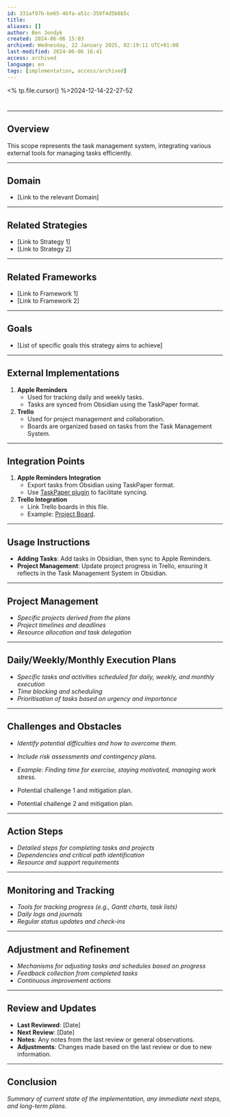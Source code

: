 ```yaml
---
id: 331af97b-be65-4bfa-a51c-359f4d5b8b5c
title:
aliases: []
author: Ben Jendyk
created: 2024-06-06 15:03
archived: Wednesday, 22 January 2025, 02:19:11 UTC+01:00
last-modified: 2024-06-06 16:41
access: archived
language: en
tags: [implementation, access/archived]
---
```


<% tp.file.cursor() %>2024-12-14-22-27-52

#

--- 

## Overview

This scope represents the task management system, integrating various external tools for managing tasks efficiently.

--- 

## Domain

- [Link to the relevant Domain]

--- 

## Related Strategies

- [Link to Strategy 1]
- [Link to Strategy 2]

--- 

## Related Frameworks

- [Link to Framework 1]
- [Link to Framework 2]

--- 

## Goals

- [List of specific goals this strategy aims to achieve]

---

## External Implementations

1. **Apple Reminders**
   - Used for tracking daily and weekly tasks.
   - Tasks are synced from Obsidian using the TaskPaper format.
2. **Trello**
   - Used for project management and collaboration.
   - Boards are organized based on tasks from the Task Management System.

--- 

## Integration Points

1. **Apple Reminders Integration**
   - Export tasks from Obsidian using TaskPaper format.
   - Use [TaskPaper plugin](https://obsidian.md/plugins) to facilitate syncing.
2. **Trello Integration**
   - Link Trello boards in this file.
   - Example: [Project Board](https://trello.com/b/projectboard).

--- 

## Usage Instructions

- **Adding Tasks**: Add tasks in Obsidian, then sync to Apple Reminders.
- **Project Management**: Update project progress in Trello, ensuring it reflects in the Task Management System in Obsidian.

--- 

## Project Management

- *Specific projects derived from the plans*
- *Project timelines and deadlines*
- *Resource allocation and task delegation*

--- 

## Daily/Weekly/Monthly Execution Plans

- *Specific tasks and activities scheduled for daily, weekly, and monthly execution*
- *Time blocking and scheduling*
- *Prioritisation of tasks based on urgency and importance*

--- 

## Challenges and Obstacles

- *Identify potential difficulties and how to overcome them.*
- *Include risk assessments and contingency plans.*
- *Example: Finding time for exercise, staying motivated, managing work stress.*

- Potential challenge 1 and mitigation plan. 
- Potential challenge 2 and mitigation plan.

--- 

## Action Steps

- *Detailed steps for completing tasks and projects*
- *Dependencies and critical path identification*
- *Resource and support requirements*

--- 

## Monitoring and Tracking

- *Tools for tracking progress (e.g., Gantt charts, task lists)*
- *Daily logs and journals*
- *Regular status updates and check-ins*

---

## Adjustment and Refinement

- *Mechanisms for adjusting tasks and schedules based on progress*
- *Feedback collection from completed tasks*
- *Continuous improvement actions*

---

## Review and Updates 

- **Last Reviewed**: [Date] 
- **Next Review**: [Date] 
- **Notes**: Any notes from the last review or general observations. 
- **Adjustments**: Changes made based on the last review or due to new information.

--- 

## Conclusion 

*Summary of current state of the implementation, any immediate next steps, and long-term plans.*